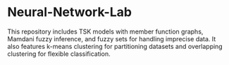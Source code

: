# Neural-Network-Lab
 This repository includes TSK models with member function graphs, Mamdani fuzzy inference, and fuzzy sets for handling imprecise data. It also features k-means clustering for partitioning datasets and overlapping clustering for flexible classification.
